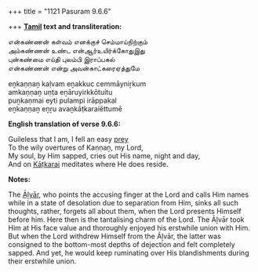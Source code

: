 +++
title = "1121 Pasuram 9.6.6"

+++
**[Tamil](/definition/tamil#history "show Tamil definitions") text and transliteration:**

என்கண்ணன் கள்வம் எனக்குச் செம்மாய்நிற்கும்  
அம்கண்ணன் உண்ட என்ஆர்உயிர்க்கோதுஇது  
புன்கண்மை எய்தி புலம்பி இராப்பகல்  
என்கண்ணன் என்று அவன்காட்கரைஏத்துமே

eṉkaṇṇaṉ kaḷvam eṉakkuc cemmāyniṟkum  
amkaṇṇaṉ uṇṭa eṉāruyirkkōtuitu  
puṉkaṇmai eyti pulampi irāppakal  
eṉkaṇṇaṉ eṉṟu avaṉkāṭkaraiēttumē

**English translation of verse 9.6.6:**

Guileless that I am, I fell an easy [prey](/definition/prey#history "show prey definitions")  
To the wily overtures of Kaṇṇaṉ, my Lord,  
My soul, by Him sapped, cries out His name, night and day,  
And on [Kāṭkarai](/definition/katkarai#vaishnavism "show Kāṭkarai definitions") meditates where He does reside.

**Notes:**

The [Āḻvār](/definition/aḻvar#vaishnavism "show Āḻvār definitions"), who points the accusing finger at the Lord and calls Him names while in a state of desolation due to separation from Him, sinks all such thoughts, rather, forgets all about them, when the Lord presents Himself before him. Here then is the tantalising charm of the Lord. The Āḻvār took Him at His face value and thoroughly enjoyed his erstwhile union with Him. But when the Lord withdrew Himself from the Āḻvār, the latter was consigned to the bottom-most depths of dejection and felt completely sapped. And yet, he would keep ruminating over His blandishments during their erstwhile union.


